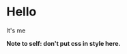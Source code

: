 </head>

<h1> Hello </h1>

<p> 
  It's me
</p>

<p>
<strong>Note to self: don't put css in style here.</strong>
</p>
